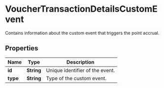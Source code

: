 

# VoucherTransactionDetailsCustomEvent

Contains information about the custom event that triggers the point accrual.

## Properties

| Name | Type | Description |
|------------ | ------------- | ------------- |
|**id** | **String** | Unique identifier of the event. |
|**type** | **String** | Type of the custom event. |



